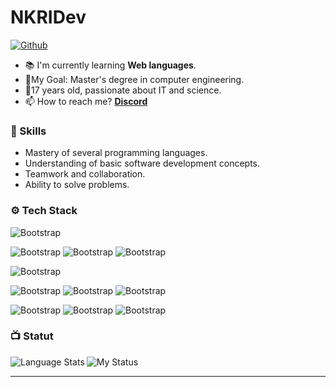 
# NKRIDev

[![Github](https://img.shields.io/github/followers/NKRIDev?label=Follow&style=social)](https://github.com/NKRIDev)

- 📚 I'm currently learning **Web languages**.
- 🎯My Goal: Master's degree in computer engineering.
- 💬17 years old, passionate about IT and science.
- 📫 How to reach me? [**Discord**](https://discord.gg/ECvtCadqDF)


### 📑 Skills

- Mastery of several programming languages.
- Understanding of basic software development concepts.
- Teamwork and collaboration.
- Ability to solve problems.


### ⚙️ Tech Stack

![Bootstrap](https://img.shields.io/badge/-Java-05122A?style=for-the-badge&logo=Java&color=313131) 

![Bootstrap](https://img.shields.io/badge/-JavaScript-05122A?style=for-the-badge&logo=JavaScript&color=313131) ![Bootstrap](https://img.shields.io/badge/-Html5-05122A?style=for-the-badge&logo=Html5&color=313131) ![Bootstrap](https://img.shields.io/badge/-CSS3-05122A?style=for-the-badge&logo=CSS3&color=313131) 

![Bootstrap](https://img.shields.io/badge/-MySQL-05122A?style=for-the-badge&logo=MySQL&color=313131) 

![Bootstrap](https://img.shields.io/badge/-Git-05122A?style=for-the-badge&logo=Git&color=313131) ![Bootstrap](https://img.shields.io/badge/-GitLab-05122A?style=for-the-badge&logo=GitLab&color=313131) ![Bootstrap](https://img.shields.io/badge/-GitHub-05122A?style=for-the-badge&logo=GitHub&color=313131)

 ![Bootstrap](https://img.shields.io/badge/-Visual%20Studio%20Code-05122A?style=for-the-badge&logo=Visual-Studio-Code&color=313131) ![Bootstrap](https://img.shields.io/badge/-IntelliJ%20IDEA-05122A?style=for-the-badge&logo=IntelliJ-IDEA&color=313131) ![Bootstrap](https://img.shields.io/badge/-Eclipse%20IDE-05122A?style=for-the-badge&logo=Eclipse-IDE&color=313131)


### 📺 Statut
<img align="left" alt="Language Stats" src="https://github-readme-stats.anuraghazra1.vercel.app/api/top-langs/?username=NKRIDev&show_icons=true&theme=dark"/>

![My Status](https://github-readme-stats.vercel.app/api?username=NKRIDev&show_icons=true&theme=dark)


---
